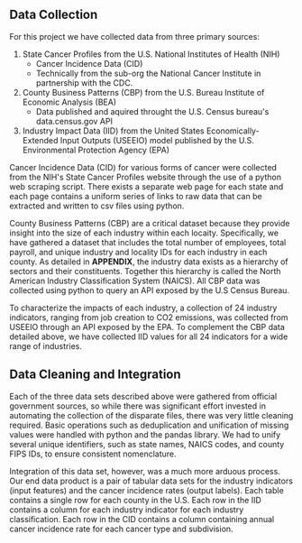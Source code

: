 ## Data Collection

For this project we have collected data from three primary sources:

1. State Cancer Profiles from the U.S. National Institutes of Health (NIH)
	- Cancer Incidence Data (CID)
	- Technically from the sub-org the National Cancer Institute in partnership with the CDC.
2. County Business Patterns (CBP) from the U.S. Bureau Institute of Economic Analysis (BEA)
	- Data published and aquired throught the U.S. Census bureau's data.census.gov API
3. Industry Impact Data (IID) from the United States Economically-Extended Input Outputs (USEEIO) model published by the U.S. Environmental Protection Agency (EPA)

Cancer Incidence Data (CID) for various forms of cancer were collected from the NIH's State Cancer Profiles website through the use of a python web scraping script. There exists a separate web page for each state and each page contains a uniform series of links to raw data that can be extracted and written to csv files using python.

County Business Patterns (CBP) are a critical dataset because they provide insight into the size of each industry within each locaity. Specifically, we have gathered a dataset that includes the total number of employees, total payroll, and unique industry and locality IDs for each industry in each county. As detailed in **APPENDIX**, the industry data exists as a hierarchy of sectors and their constituents. Together this hierarchy is called the North American Industry Classification System (NAICS). All CBP data was collected using python to query an  API exposed by the U.S Census Bureau.

To characterize the impacts of each industry, a collection of 24 industry indicators, ranging from job creation to CO2 emissions, was collected from USEEIO through an API exposed by the EPA. To complement the CBP data detailed above, we have collected IID values for all 24 indicators for a wide range of industries. 



## Data Cleaning and Integration

Each of the three data sets described above were gathered from official government sources, so while there was significant effort invested in automating the collection of the disparate files, there was very little cleaning required. Basic operations such as deduplication and unification of missing values were handled with python and the pandas library. We had to unify several unique identifiers, such as state names, NAICS codes, and county FIPS IDs, to ensure consistent nomenclature.

Integration of this data set, however, was a much more arduous process. Our end data product is a pair of tabular data sets for the industry indicators (input features) and the cancer incidence rates (output labels). Each table contains a single row for each county in the U.S. Each row in the IID contains a column for each industry indicator for each industry classification. Each row in the CID contains a column containing annual cancer incidence rate for each cancer type and subdivision.